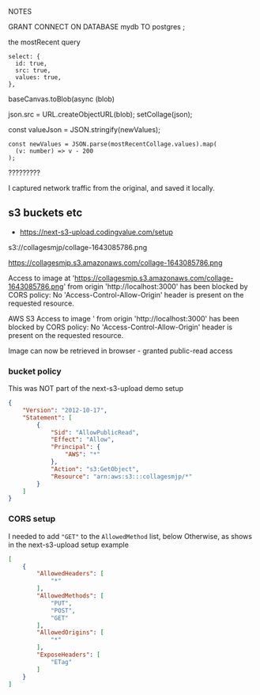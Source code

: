 NOTES

GRANT CONNECT ON DATABASE mydb TO postgres ;

the mostRecent query

    select: {
      id: true,
      src: true,
      values: true,
    },

baseCanvas.toBlob(async (blob)

json.src = URL.createObjectURL(blob);
              setCollage(json);

const valueJson = JSON.stringify(newValues);

    const newValues = JSON.parse(mostRecentCollage.values).map(
      (v: number) => v - 200
    );

?????????

I captured network traffic from the original, and saved it locally.


## s3 buckets etc

- <https://next-s3-upload.codingvalue.com/setup>

s3://collagesmjp/collage-1643085786.png

https://collagesmjp.s3.amazonaws.com/collage-1643085786.png



Access to image at 'https://collagesmjp.s3.amazonaws.com/collage-1643085786.png' from origin 'http://localhost:3000' has been blocked by CORS policy: No 'Access-Control-Allow-Origin' header is present on the requested resource.

AWS S3 Access to image ' from origin 'http://localhost:3000' has been blocked by CORS policy: No 'Access-Control-Allow-Origin' header is present on the requested resource.

Image can now be retrieved in browser - granted public-read access


### bucket policy
This was NOT part of the next-s3-upload demo setup

```json
{
    "Version": "2012-10-17",
    "Statement": [
        {
            "Sid": "AllowPublicRead",
            "Effect": "Allow",
            "Principal": {
                "AWS": "*"
            },
            "Action": "s3:GetObject",
            "Resource": "arn:aws:s3:::collagesmjp/*"
        }
    ]
}
```

### CORS setup

I needed to add `"GET"` to the `AllowedMethod` list, below
Otherwise, as shows in the next-s3-upload setup example

```json
[
    {
        "AllowedHeaders": [
            "*"
        ],
        "AllowedMethods": [
            "PUT",
            "POST",
            "GET"
        ],
        "AllowedOrigins": [
            "*"
        ],
        "ExposeHeaders": [
            "ETag"
        ]
    }
]
```